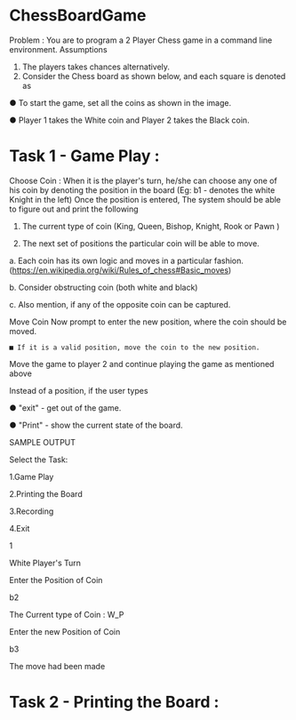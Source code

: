 # ChessBoardGame
Problem :
You are to program a 2 Player Chess game in a command line environment.
Assumptions

1. The players takes chances alternatively.
2. Consider the Chess board as shown below, and each square is denoted as
<Num><Alphabet>

● To start the game, set all the coins as shown in the image.
  
● Player 1 takes the White coin and Player 2 takes the Black coin.
  
# Task 1 - Game Play :
Choose Coin :
  When it is the player's turn, he/she can choose any one of his coin by denoting the position in the board (Eg: b1 - denotes the white Knight in the left) Once the position is entered, The system should be able to figure out and print the following
  
  1. The current type of coin (King, Queen, Bishop, Knight, Rook or Pawn )
  
  2. The next set of positions the particular coin will be able to move.
  
  a. Each coin has its own logic and moves in a particular fashion.
  (https://en.wikipedia.org/wiki/Rules_of_chess#Basic_moves)
  
  b. Consider obstructing coin (both white and black)
  
  c. Also mention, if any of the opposite coin can be captured.
  
Move Coin
  Now prompt to enter the new position, where the coin should be moved.
  
    ■ If it is a valid position, move the coin to the new position.
  
Move the game to player 2 and continue playing the game as mentioned above
  
Instead of a position, if the user types
  
  ● "exit"   - get out of the game.
  
  ● "Print" - show the current state of the board.

SAMPLE OUTPUT  
  
  Select the Task:
  
  1.Game Play
  
  2.Printing the Board
  
  3.Recording
  
  4.Exit
  
  1
  
  White Player's Turn
  
  Enter the Position of Coin
  
  b2
  
  The Current type of Coin : W_P
  
  Enter the new Position of Coin
  
  b3
  
  The move had been made
  
 # Task 2 - Printing the Board :

  

